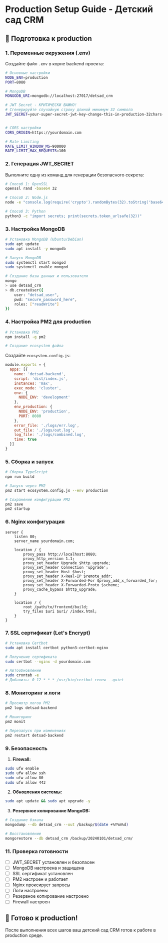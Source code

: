 # Production Setup Guide - Детский сад CRM

## 🚀 Подготовка к production

### 1. Переменные окружения (.env)

Создайте файл `.env` в корне backend проекта:

```bash
# Основные настройки
NODE_ENV=production
PORT=8080

# MongoDB
MONGODB_URI=mongodb://localhost:27017/detsad_crm

# JWT Secret - КРИТИЧЕСКИ ВАЖНО!
# Сгенерируйте случайную строку длиной минимум 32 символа
JWT_SECRET=your-super-secret-jwt-key-change-this-in-production-32chars-min


# CORS настройки
CORS_ORIGIN=https://yourdomain.com

# Rate Limiting
RATE_LIMIT_WINDOW_MS=900000
RATE_LIMIT_MAX_REQUESTS=100
```

### 2. Генерация JWT_SECRET

Выполните одну из команд для генерации безопасного секрета:

```bash
# Способ 1: OpenSSL
openssl rand -base64 32

# Способ 2: Node.js
node -e "console.log(require('crypto').randomBytes(32).toString('base64'))"

# Способ 3: Python
python3 -c "import secrets; print(secrets.token_urlsafe(32))"
```

### 3. Настройка MongoDB

```bash
# Установка MongoDB (Ubuntu/Debian)
sudo apt update
sudo apt install -y mongodb

# Запуск MongoDB
sudo systemctl start mongod
sudo systemctl enable mongod

# Создание базы данных и пользователя
mongo
> use detsad_crm
> db.createUser({
    user: "detsad_user",
    pwd: "secure_password_here",
    roles: ["readWrite"]
})
```

### 4. Настройка PM2 для production

```bash
# Установка PM2
npm install -g pm2

# Создание ecosystem файла
```

Создайте `ecosystem.config.js`:

```javascript
module.exports = {
  apps: [{
    name: 'detsad-backend',
    script: 'dist/index.js',
    instances: 'max',
    exec_mode: 'cluster',
    env: {
      NODE_ENV: 'development'
    },
    env_production: {
      NODE_ENV: 'production',
      PORT: 8080
    },
    error_file: './logs/err.log',
    out_file: './logs/out.log',
    log_file: './logs/combined.log',
    time: true
  }]
}
```

### 5. Сборка и запуск

```bash
# Сборка TypeScript
npm run build

# Запуск через PM2
pm2 start ecosystem.config.js --env production

# Сохранение конфигурации PM2
pm2 save
pm2 startup
```

### 6. Nginx конфигурация

```nginx
server {
    listen 80;
    server_name yourdomain.com;

    location / {
        proxy_pass http://localhost:8080;
        proxy_http_version 1.1;
        proxy_set_header Upgrade $http_upgrade;
        proxy_set_header Connection 'upgrade';
        proxy_set_header Host $host;
        proxy_set_header X-Real-IP $remote_addr;
        proxy_set_header X-Forwarded-For $proxy_add_x_forwarded_for;
        proxy_set_header X-Forwarded-Proto $scheme;
        proxy_cache_bypass $http_upgrade;
    }

    location / {
        root /path/to/frontend/build;
        try_files $uri $uri/ /index.html;
    }
}
```

### 7. SSL сертификат (Let's Encrypt)

```bash
# Установка Certbot
sudo apt install certbot python3-certbot-nginx

# Получение сертификата
sudo certbot --nginx -d yourdomain.com

# Автообновление
sudo crontab -e
# Добавить: 0 12 * * * /usr/bin/certbot renew --quiet
```

### 8. Мониторинг и логи

```bash
# Просмотр логов PM2
pm2 logs detsad-backend

# Мониторинг
pm2 monit

# Перезапуск при изменениях
pm2 restart detsad-backend
```

### 9. Безопасность

1. **Firewall:**
```bash
sudo ufw enable
sudo ufw allow ssh
sudo ufw allow 80
sudo ufw allow 443
```

2. **Обновления системы:**
```bash
sudo apt update && sudo apt upgrade -y
```

3. **Резервное копирование MongoDB:**
```bash
# Создание бэкапа
mongodump --db detsad_crm --out /backup/$(date +%Y%m%d)

# Восстановление
mongorestore --db detsad_crm /backup/20240101/detsad_crm/
```

### 11. Проверка готовности

- [ ] JWT_SECRET установлен и безопасен
- [ ] MongoDB настроена и защищена
- [ ] SSL сертификат установлен
- [ ] PM2 настроен и работает
- [ ] Nginx проксирует запросы
- [ ] Логи настроены
- [ ] Резервное копирование настроено
- [ ] Firewall настроен

## 🎉 Готово к production!

После выполнения всех шагов ваш детский сад CRM готов к работе в production среде.
